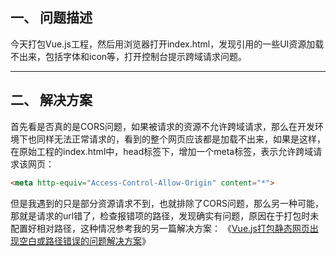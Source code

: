 ## 一、 问题描述

今天打包Vue.js工程，然后用浏览器打开index.html，发现引用的一些UI资源加载不出来，包括字体和icon等，打开控制台提示跨域请求问题。

---
## 二、 解决方案

首先看是否真的是CORS问题，如果被请求的资源不允许跨域请求，那么在开发环境下也同样无法正常请求的，看到的整个网页应该都是加载不出来，如果是这样，在原始工程的index.html中，head标签下，增加一个meta标签，表示允许跨域请求该网页：
```html
<meta http-equiv="Access-Control-Allow-Origin" content="*">
```

但是我遇到的只是部分资源请求不到，也就排除了CORS问题，那么另一种可能，那就是请求的url错了，检查报错项的路径，发现确实有问题，原因在于打包时未配置好相对路径，这种情况参考我的另一篇解决方案：
《[Vue.js打包静态网页出现空白或路径错误的问题解决方案](https://universezy.github.io/universezy/dist/index.html#/blog/display/SolutionOfPackingVue_js)》